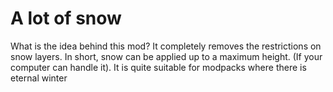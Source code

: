 # A lot of snow
What is the idea behind this mod? It completely removes the restrictions on snow layers. In short, snow can be applied up to a maximum height. (If your computer can handle it). It is quite suitable for modpacks where there is eternal winter

